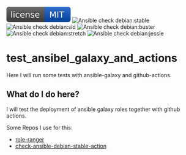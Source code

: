 [![MIT License](https://raw.githubusercontent.com/do1jlr/test_ansibel_galaxy_and_actions/master/.github/license.svg?sanitize=true)](https://github.com/do1jlr/test_ansibel_galaxy_and_actions/blob/master/LICENSE)
![Ansible check debian:stable](https://github.com/DO1JLR/test_ansibel_galaxy_and_actions/workflows/Ansible%20check%20debian:stable/badge.svg)
![Ansible check debian:sid](https://github.com/DO1JLR/test_ansibel_galaxy_and_actions/workflows/Ansible%20check%20debian:sid/badge.svg)
![Ansible check debian:buster](https://github.com/DO1JLR/test_ansibel_galaxy_and_actions/workflows/Ansible%20check%20debian:buster/badge.svg)
![Ansible check debian:stretch](https://github.com/DO1JLR/test_ansibel_galaxy_and_actions/workflows/Ansible%20check%20debian:stretch/badge.svg)
![Ansible check debian:jessie](https://github.com/DO1JLR/test_ansibel_galaxy_and_actions/workflows/Ansible%20check%20debian:jessie/badge.svg)

# test_ansibel_galaxy_and_actions
Here I will run some tests with ansible-galaxy and github-actions.

 What do I do here?
------------
I will test the deployment of ansible galaxy roles together with github actions.

Some Repos I use for this:
 - [role-ranger](https://github.com/chaos-bodensee/role-ranger)
 - [check-ansible-debian-stable-action](https://github.com/roles-ansible/check-ansible-debian-stable-action)
